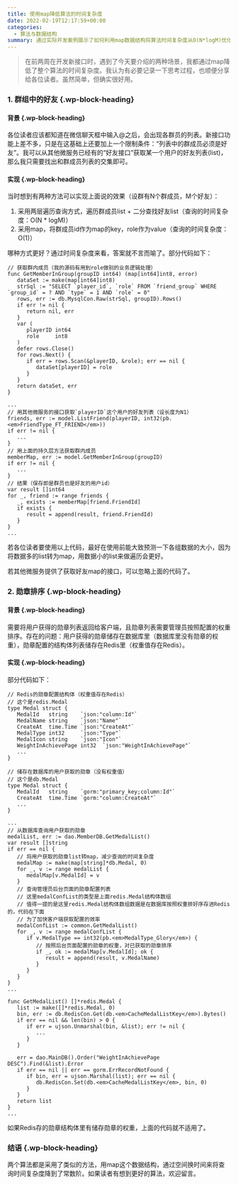 ```yaml
---
title: 使用map降低算法的时间复杂度
date: 2022-02-19T12:17:59+00:00
categories:
  - 算法与数据结构
summary: 通过实际开发案例展示了如何利用map数据结构将算法时间复杂度从O(N*logM)优化到O(1)，包括群组好友查找和勋章排序两个场景。
---
```

<blockquote class="wp-block-quote">
  <p>
    在前两周在开发新接口时，遇到了今天要介绍的两种场景，我都通过map降低了整个算法的时间复杂度。我认为有必要记录一下思考过程，也顺便分享给各位读者。虽然简单，但确实很好用。
  </p>
</blockquote>

### <span class="ez-toc-section" id="1_%E7%BE%A4%E7%BB%84%E4%B8%AD%E7%9A%84%E5%A5%BD%E5%8F%8B"></span>1. 群组中的好友<span class="ez-toc-section-end"></span> {.wp-block-heading}

#### <span class="ez-toc-section" id="%E8%83%8C%E6%99%AF"></span>背景<span class="ez-toc-section-end"></span> {.wp-block-heading}

各位读者应该都知道在微信聊天框中输入@之后，会出现各群员的列表。新接口功能上差不多，只是在这基础上还要加上一个限制条件：“列表中的群成员必须是好友”。我可以从其他微服务已经有的“好友接口”获取某一个用户的好友列表(list)，那么我只需要找出和群成员列表的交集即可。

#### <span class="ez-toc-section" id="%E5%AE%9E%E7%8E%B0"></span>实现<span class="ez-toc-section-end"></span> {.wp-block-heading}

当时想到有两种方法可以实现上面说的效果（设群有N个群成员，M个好友）：

  1. 采用两层遍历查询方式，遍历群成员list + 二分查找好友list（查询的时间复杂度：O(N * logM)）
  2. 采用map，将群成员id作为map的key，role作为value（查询的时间复杂度：O(1)）

哪种方式更好？通过时间复杂度来看，答案就不言而喻了。部分代码如下：

<pre class="wp-block-code"><code lang="go" class="language-go line-numbers">// 获取群内成员（我的源码有用到role做别的业务逻辑处理）
func GetMemberInGroup(groupID int64) (map[int64]int8, error) 
   dataSet := make(map[int64]int8)
   strSql := "SELECT `player_id`, `role` FROM `friend_group` WHERE `group_id` = ? AND `type` = 1 AND `role` = 0"
   rows, err := db.MysqlCon.Raw(strSql, groupID).Rows()
   if err != nil {
      return nil, err
   }
   var (
      playerID int64
      role     int8
   )
   defer rows.Close()
   for rows.Next() {
      if err = rows.Scan(&playerID, &role); err == nil {
         dataSet[playerID] = role
      }
   }
   return dataSet, err
}</code></pre>

<pre class="wp-block-code"><code lang="go" class="language-go line-numbers">...
// 用其他微服务的接口获取`playerID`这个用户的好友列表（设长度为N1）
friends, err := model.ListFriend(playerID, int32(pb.&lt;em>FriendType_FT_FRIEND&lt;/em>))
if err != nil {
   ...
}
// 用上面的持久层方法获取群内成员
memberMap, err := model.GetMemberInGroup(groupID)
if err != nil {
   ...
}
// 结果（保存即是群员也是好友的用户id）
var result []int64
for _, friend := range friends {
   _, exists := memberMap[friend.FriendId]
   if exists {
      result = append(result, friend.FriendId)
   }
}
...</code></pre>

若各位读者要使用以上代码，最好在使用前能大致预测一下各组数据的大小，因为将数据多的list转为map，用数据小的list来做遍历会更好。

若其他微服务提供了获取好友map的接口，可以忽略上面的代码了。

### <span class="ez-toc-section" id="2_%E5%8B%8B%E7%AB%A0%E6%8E%92%E5%BA%8F"></span>2. 勋章排序<span class="ez-toc-section-end"></span> {.wp-block-heading}

#### <span class="ez-toc-section" id="%E8%83%8C%E6%99%AF-2"></span>背景<span class="ez-toc-section-end"></span> {.wp-block-heading}

需要将用户获得的勋章列表返回给客户端，且勋章列表需要管理员按照配置的权重排序。存在的问题：用户获得的勋章储存在数据库里（数据库里没有勋章的权重），勋章配置的结构体列表储存在Redis里（权重值存在Redis）。

#### <span class="ez-toc-section" id="%E5%AE%9E%E7%8E%B0-2"></span>实现<span class="ez-toc-section-end"></span> {.wp-block-heading}

部分代码如下：

<pre class="wp-block-code"><code lang="go" class="language-go line-numbers">// Redis的勋章配置结构体（权重值存在Redis）
// 这个是redis.Medal
type Medal struct {
   MedalId   string    `json:"column:Id"`
   MedalName string    `json:"Name"`
   CreateAt  time.Time `json:"CreateAt"`
   MedalType int32     `json:"Type"`
   MedalIcon string    `json:"Icon"`
   WeightInAchievePage int32  `json:"WeightInAchievePage"`
   ...
}

// 储存在数据库的用户获取的勋章（没有权重值）
// 这个是db.Medal
type Medal struct {
   MedalId   string    `gorm:"primary_key;column:Id"`
   CreateAt  time.Time `gorm:"column:CreateAt"`
   ...
}</code></pre>

<pre class="wp-block-code"><code lang="go" class="language-go line-numbers">...
// 从数据库查询用户获取的勋章
medalList, err := dao.MemberDB.GetMedalList()
var result []string
if err == nil {
   // 将用户获取的勋章list转map，减少查询的时间复杂度
   medalMap := make(map[string]*db.Medal, 0)
   for _, v := range medalList {
      medalMap[v.MedalId] = v
   }
   // 查询管理员后台页面的勋章配置列表
   // 这里medalConfList的类型是上面redis.Medal结构体数组
   // 值得一提的是这里redis.Medal结构体数组数据是在数据库按照权重排好序存进Redis的，代码在下面
   // 为了加快客户端获取配置的效率
   medalConfList := common.GetMedalList()
   for _, v := range medalConfList {
      if v.MedalType == int32(pb.&lt;em>MedalType_Glory&lt;/em>) {
         // 按照后台页面配置的勋章的权重，对已获取的勋章排序
         if _, ok := medalMap[v.MedalId]; ok {
            result = append(result, v.MedalName)
         }
      }
   }
}
...

func GetMedalList() []*redis.Medal {
   list := make([]*redis.Medal, 0)
   bin, err := db.RedisCon.Get(db.&lt;em>CacheMedalListKey&lt;/em>).Bytes()
   if err == nil && len(bin) &gt; 0 {
      if err = ujson.Unmarshal(bin, &list); err != nil {
         ...
      }
   }

   err = dao.MainDB().Order("WeightInAchievePage DESC").Find(&list).Error
   if err == nil || err == gorm.ErrRecordNotFound {
      if bin, err = ujson.Marshal(list); err == nil {
         db.RedisCon.Set(db.&lt;em>CacheMedalListKey&lt;/em>, bin, 0)
      }
   }
   return list
}
...</code></pre>

如果Redis存的勋章结构体里有储存勋章的权重，上面的代码就不适用了。

### <span class="ez-toc-section" id="%E7%BB%93%E8%AF%AD"></span>结语<span class="ez-toc-section-end"></span> {.wp-block-heading}

两个算法都是采用了类似的方法，用map这个数据结构，通过空间换时间来将查询时间复杂度降到了常数阶。如果读者有想到更好的算法，欢迎留言。